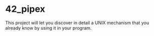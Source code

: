 # 42_pipex
This project will let you discover in detail a UNIX mechanism that you already know by using it in your program.
